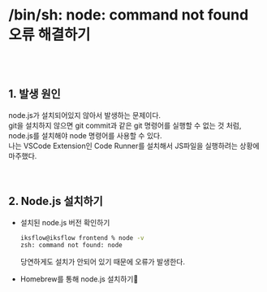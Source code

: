 # /bin/sh: node: command not found 오류 해결하기
<br/><br/>


## 1. 발생 원인
node.js가 설치되어있지 않아서 발생하는 문제이다.  
git을 설치하지 않으면 git commit과 같은 git 명령어를 실행할 수 없는 것 처럼, node.js를 설치해야 node 명령어를 사용할 수 있다.  
나는 VSCode Extension인 Code Runner를 설치해서 JS파일을 실행하려는 상황에 마주했다.  
<br/><br/>

## 2. Node.js 설치하기
* 설치된 node.js 버전 확인하기
    ```sh
    iksflow@iksflow frontend % node -v
    zsh: command not found: node
    ```
    당연하게도 설치가 안되어 있기 때문에 오류가 발생한다.  

* Homebrew를 통해 node.js 설치하기
    ```sh
    
    ```
